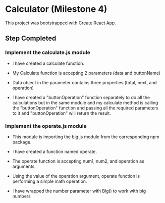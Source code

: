 # Calculator (Milestone 4)

This project was bootstrapped with [Create React App](https://github.com/facebook/create-react-app).

## Step Completed

### Implement the calculate.js module

- I have created a calculate function.

- My Calculate function is accepting 2 parameters (data and buttonName)

- Data object in the parameter contains three properties (total, next, and operation)

- I have created a "buttonOperation" function separately to do all the calculations but in the same module and my calculate method is calling the "buttonOperation" function and passing all the required parameters to it and "buttonOperation" will return the result.


### Implement the operate.js module

- This module is importing the big.js module from the corresponding npm package.

- I have created a function named operate.

- The operate function is accepting num1, num2, and operation as arguments.

- Using the value of the operation argument, operate function is performing a simple math operation.

- I have wrapped the number parameter with Big() to work with big numbers



